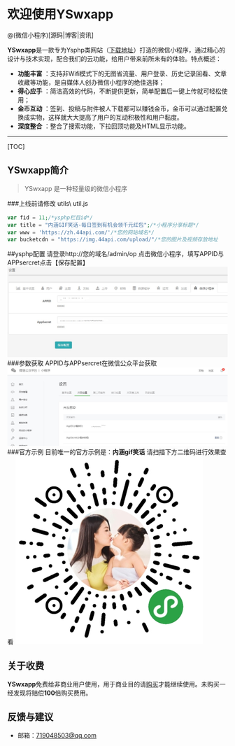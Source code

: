 # 欢迎使用YSwxapp

@(微信小程序)[源码|博客|资讯]

**YSwxapp**是一款专为Ysphp类网站（[下载地址](https://zh.44api.com)）打造的微信小程序，通过精心的设计与技术实现，配合我们的云功能，给用户带来前所未有的体验。特点概述：
 
- **功能丰富** ：支持非Wifi模式下的无图省流量、用户登录、历史记录回看、文章收藏等功能，是自媒体人创办微信小程序的绝佳选择；
- **得心应手** ：简洁高效的代码，不断提供更新，简单配置后一键上传就可轻松使用；
- **金币互动** ：签到、投稿与附件被人下载都可以赚钱金币，金币可以通过配置兑换成实物，这样就大大提高了用户的互动积极性和用户黏度。
- **深度整合** ：整合了搜索功能，下拉回顶功能及HTML显示功能。

-------------------

[TOC]

## YSwxapp简介

> YSwxapp 是一种轻量级的微信小程序 
  

###上线前请修改
utils\ util.js 
``` php
var fid = 11;/*ysphp栏目id*/
var title = "内涵GIF笑话-每日签到有机会领千元红包";/*小程序分享标题*/
var www = 'https://zh.44api.com/'/*您的网站域名*/
var bucketcdn = "https://img.44api.com/upload/"/*您的图片及视频存放地址
```
##ysphp配置
请登录http://您的域名/admin/op  点击微信小程序，填写APPID与APPsercret点击【保存配置】
![配置](./ysphp.jpg)  
###参数获取
APPID与APPsercret在微信公众平台获取    
![配置](./mp.jpg)
###官方示例
目前唯一的官方示例是：**内涵gif笑话**  请扫描下方二维码进行效果查看
![二维码](./2wm.jpg)   


## 关于收费
**YSwxapp**免费给非商业用户使用，用于商业目的请[购买](http://zh.44api.com)才能继续使用。未购买一经发现将赔偿**100**倍购买费用。
## 反馈与建议
- 邮箱：<719048503@qq.com>
